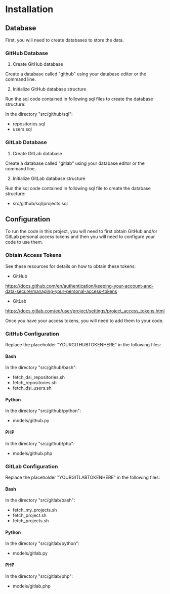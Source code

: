 # Installation

## Database
First, you will need to create databases to store the data.

### GitHub Database

1. Create GitHub database

Create a database called "github" using your database editor or the command line.

2. Initialize GitHub database structure

Run the sql code contained in following sql files to create the database structure:

In the directory "src/github/sql":
- repositories.sql
- users.sql

### GitLab Database

1. Create GitLab database

Create a database called "gitlab" using your database editor or the command line.

2. Initialize GitLab database structure

Run the sql code contained in following sql file to create the database structure:

- src/github/sql/projects.sql

## Configuration

To run the code in this project, you will need to first obtain GitHub and/or GitLab personal access tokens and then you will need to configure your code to use them.

### Obtain Access Tokens
See these resources for details on how to obtain these tokens:

- GitHub

https://docs.github.com/en/authentication/keeping-your-account-and-data-secure/managing-your-personal-access-tokens

- GitLab

https://docs.gitlab.com/ee/user/project/settings/project_access_tokens.html

Once you have your access tokens, you will need to add them to your code.

### GitHub Configuration
Replace the placeholder "YOURGITHUBTOKENHERE" in the following files:

#### Bash
In the directory "src/github/bash":
- fetch_dsi_repositories.sh
- fetch_repositories.sh
- fetch_dsi_users.sh

#### Python
In the directory "src/github/python":
- models/github.py

#### PHP
In the directory "src/github/php":
- models/github.php

### GitLab Configuration
Replace the placeholder "YOURGITLABTOKENHERE" in the following files:

#### Bash
In the directory "src/gitlab/bash":
- fetch_my_projects.sh
- fetch_project.sh
- fetch_projects.sh

#### Python
In the directory "src/gitlab/python":
- models/gitlab.py

#### PHP
In the directory "src/gitlab/php":
- models/gitlab.php

